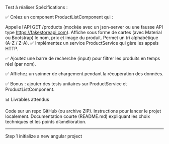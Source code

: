 Test à réaliser Spécifications :

✅ Créez un component ProductListComponent qui :

Appelle l’API GET /products (mockée avec un json-server ou une fausse API type https://fakestoreapi.com).
Affiche sous forme de cartes (avec Material ou Bootstrap) le nom, prix et image du produit.
Permet un tri alphabétique (A-Z / Z-A).
✅ Implémentez un service ProductService qui gère les appels HTTP.

✅ Ajoutez une barre de recherche (input) pour filtrer les produits en temps réel (par nom).

✅ Affichez un spinner de chargement pendant la récupération des données.

✅ Bonus : ajouter des tests unitaires sur ProductService et ProductListComponent.

📊 Livrables attendus

Code sur un repo GitHub (ou archive ZIP).
Instructions pour lancer le projet localement.
Documentation courte (README.md) expliquant les choix techniques et les points d’amélioration.

----

Step 1 initialize a new angular project